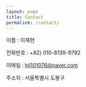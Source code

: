```yaml
---
layout: page
title: Contact
permalink: /contact/
---
```

이름 : 이재현

전화번호 : +82) 010-8139-9792

이메일 : hjl101076@naver.com

주소지 : 서울특별시 도봉구
